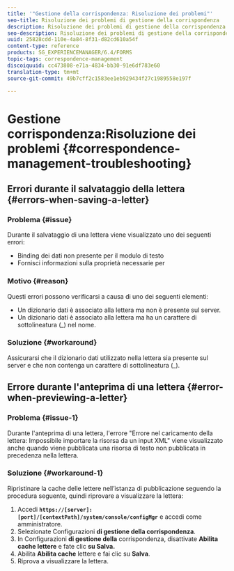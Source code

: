 ```yaml
---
title: '"Gestione della corrispondenza: Risoluzione dei problemi"'
seo-title: Risoluzione dei problemi di gestione della corrispondenza
description: Risoluzione dei problemi di gestione della corrispondenza
seo-description: Risoluzione dei problemi di gestione della corrispondenza
uuid: 25828cdd-110e-4a84-8f31-d82cd610a54f
content-type: reference
products: SG_EXPERIENCEMANAGER/6.4/FORMS
topic-tags: correspondence-management
discoiquuid: cc473808-e71a-4834-bb30-91e6df783e60
translation-type: tm+mt
source-git-commit: 49b7cff2c1583ee1eb929434f27c1989558e197f

---
```



# Gestione corrispondenza:Risoluzione dei problemi {#correspondence-management-troubleshooting}

## Errori durante il salvataggio della lettera {#errors-when-saving-a-letter}

### Problema {#issue}

Durante il salvataggio di una lettera viene visualizzato uno dei seguenti errori:

* Binding dei dati non presente per il modulo di testo
* Fornisci informazioni sulla proprietà necessarie per

### Motivo {#reason}

Questi errori possono verificarsi a causa di uno dei seguenti elementi:

* Un dizionario dati è associato alla lettera ma non è presente sul server.
* Un dizionario dati è associato alla lettera ma ha un carattere di sottolineatura (_) nel nome.

### Soluzione {#workaround}

Assicurarsi che il dizionario dati utilizzato nella lettera sia presente sul server e che non contenga un carattere di sottolineatura (_).

## Errore durante l&#39;anteprima di una lettera {#error-when-previewing-a-letter}

### Problema {#issue-1}

Durante l&#39;anteprima di una lettera, l&#39;errore &quot;Errore nel caricamento della lettera: Impossibile importare la risorsa da un input XML&quot; viene visualizzato anche quando viene pubblicata una risorsa di testo non pubblicata in precedenza nella lettera.

### Soluzione {#workaround-1}

Ripristinare la cache delle lettere nell’istanza di pubblicazione seguendo la procedura seguente, quindi riprovare a visualizzare la lettera:

1. Accedi **`https://[server]:[port]/[contextPath]/system/console/configMgr`** e accedi come amministratore.
1. Selezionate Configurazioni **di gestione della corrispondenza**.
1. In Configurazioni **di gestione della** corrispondenza, disattivate **Abilita cache lettere** e fate clic **su Salva.**
1. Abilita **Abilita cache** lettere e fai clic su **Salva**.
1. Riprova a visualizzare la lettera.

